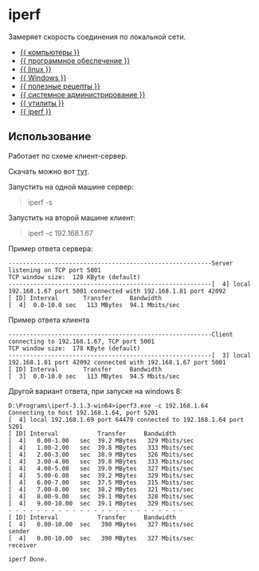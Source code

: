 # iperf

Замеряет скорость соединения по локальной сети.



- [{{ компьютеры }}](../../__tags/kompytery.md)
- [{{ программное обеспечение }}](../../__tags/programmnoe_obespechenie.md)
- [{{ linux }}](../../__tags/linux.md)
- [{{ Windows }}](../../__tags/windows.md)
- [{{ полезные рецепты }}](../../__tags/poleznye_retsepty.md)
- [{{ системное администрирование }}](../../__tags/sistemnoe_administrirovanie.md)
- [{{ утилиты }}](../../__tags/utility.md)
- [{{ iperf }}](../../__tags/iperf.md)


## Использование

Работает по схеме клиент-сервер.

Скачать можно вот [тут](https://iperf.fr/iperf-download.php).

Запустить на одной машине сервер:
> iperf -s

Запустить на второй машине клиент:
> iperf -c 192.168.1.67

Пример ответа сервера:

```shell
---------------------------------------------------------Server listening on TCP port 5001
TCP window size:  128 KByte (default)
---------------------------------------------------------[  4] local 192.168.1.67 port 5001 connected with 192.168.1.81 port 42092
[ ID] Interval       Transfer     Bandwidth
[  4]  0.0-10.0 sec   113 MBytes  94.1 Mbits/sec
```

Пример ответа клиента

```shell
---------------------------------------------------------Client connecting to 192.168.1.67, TCP port 5001
TCP window size:  178 KByte (default)
---------------------------------------------------------[  3] local 192.168.1.81 port 42092 connected with 192.168.1.67 port 5001
[ ID] Interval       Transfer     Bandwidth
[  3]  0.0-10.0 sec   113 MBytes  94.5 Mbits/sec
```

Другой вариант ответа, при запуске на windows 8:

```shell
D:\Programs\iperf-3.1.3-win64>iperf3.exe -c 192.168.1.64
Connecting to host 192.168.1.64, port 5201
[  4] local 192.168.1.69 port 64479 connected to 192.168.1.64 port 5201
[ ID] Interval           Transfer     Bandwidth
[  4]   0.00-1.00   sec  39.2 MBytes   329 Mbits/sec
[  4]   1.00-2.00   sec  39.8 MBytes   333 Mbits/sec
[  4]   2.00-3.00   sec  38.9 MBytes   326 Mbits/sec
[  4]   3.00-4.00   sec  39.8 MBytes   333 Mbits/sec
[  4]   4.00-5.00   sec  39.0 MBytes   327 Mbits/sec
[  4]   5.00-6.00   sec  39.2 MBytes   329 Mbits/sec
[  4]   6.00-7.00   sec  37.5 MBytes   315 Mbits/sec
[  4]   7.00-8.00   sec  38.2 MBytes   321 Mbits/sec
[  4]   8.00-9.00   sec  39.1 MBytes   328 Mbits/sec
[  4]   9.00-10.00  sec  39.1 MBytes   329 Mbits/sec
- - - - - - - - - - - - - - - - - - - - - - - - -
[ ID] Interval           Transfer     Bandwidth
[  4]   0.00-10.00  sec   390 MBytes   327 Mbits/sec                  sender
[  4]   0.00-10.00  sec   390 MBytes   327 Mbits/sec                  receiver

iperf Done.
```
